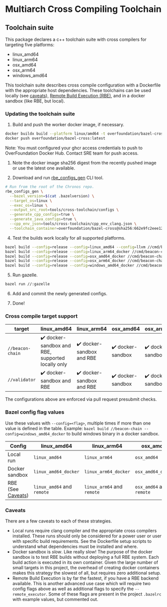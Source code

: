 # Multiarch Cross Compiling Toolchain

## Toolchain suite

This package declares a c++ toolchain suite with cross compilers for targeting five platforms:
* linux_amd64
* linux_arm64
* osx_amd64
* osx_arm64
* windows_amd64

This toolchain suite describes cross compile configuration with a Dockerfile with the appropriate host dependencies. These toolchains can be used locally (see [caveats](#caveats)), [Remote Build Execution (RBE)](https://docs.bazel.build/versions/master/remote-execution.html), and in a docker sandbox (like RBE, but local).

### Updating the toolchain suite

1) Build and push the worker docker image, if necessary.

```bash
docker buildx build --platform linux/amd64 -t overfoundation/bazel-cross:latest tools/cross-toolchain/.
docker push overfoundation/bazel-cross:latest
```

Note: You must configured your ghcr access credentials to push to OverFoundation Docker Hub. Contact SRE team for push access.

1) Note the docker image sha256 digest from the recently pushed image or use the latest one available.

2) Download and run [rbe_configs_gen](https://github.com/bazelbuild/bazel-toolchains#rbe_configs_gen---cli-tool-to-generate-configs) CLI tool.

```bash
# Run from the root of the Chronos repo.
rbe_configs_gen \
  --bazel_version=$(cat .bazelversion) \
  --target_os=linux \
  --exec_os=linux \
  --output_src_root=tools/cross-toolchain/configs \
  --generate_cpp_configs=true \
  --generate_java_configs=true \
  --cpp_env_json=tools/cross-toolchain/cpp_env_clang.json \
  --toolchain_container=overfoundation/bazel-cross@sha256:662e9fc2eee120b09fc67ad320a08cfab3609787827af005a0b9f49145cd1d6a # The sha256 digest from step 2.
```

4) Test the builds work locally for all supported platforms.

```bash
bazel build --config=release --config=linux_amd64 --config=llvm //cmd/beacon-chain //cmd/validator //cmd/client-stats //cmd/prysmctl
bazel build --config=release --config=linux_arm64_docker //cmd/beacon-chain //cmd/validator //cmd/client-stats //cmd/prysmctl
bazel build --config=release --config=osx_amd64_docker //cmd/beacon-chain //cmd/validator //cmd/client-stats //cmd/prysmctl
bazel build --config=release --config=osx_arm64_docker //cmd/beacon-chain //cmd/validator //cmd/client-stats //cmd/prysmctl 
bazel build --config=release --config=windows_amd64_docker //cmd/beacon-chain //cmd/validator //cmd/client-stats //cmd/prysmctl
```

5) Run gazelle.

```bash
bazel run //:gazelle
```

6) Add and commit the newly generated configs.

7) Done!

### Cross compile target support

| target           | linux_amd64                                                        | linux_arm64                                | osx_amd64                          | osx_arm64                          | windows_amd64                      |
| ---------------- | ------------------------------------------------------------------ | ------------------------------------------ | ---------------------------------- | ---------------------------------- | ---------------------------------- |
| `//beacon-chain` | :heavy_check_mark:  docker-sandbox and RBE, supported locally only | :heavy_check_mark:  docker-sandbox and RBE | :heavy_check_mark:  docker-sandbox | :heavy_check_mark:  docker-sandbox | :heavy_check_mark:  docker-sandbox |
| `//validator`    | :heavy_check_mark:  docker-sandbox and RBE                         | :heavy_check_mark: docker-sandbox and RBE  | :heavy_check_mark:  docker-sandbox | :heavy_check_mark:  docker-sandbox | :heavy_check_mark:                 |

The configurations above are enforced via pull request presubmit checks.

### Bazel config flag values

Use these values with `--config=<flag>`, multiple times if more than one value is defined in the table. Example: `bazel build //beacon-chain --config=windows_amd64_docker` to build windows binary in a docker sandbox.

| Config                        | linux_amd64                | linux_arm64                 | osx_amd64                 | osx_arm64                 | windows_amd64                 |
| ----------------------------- | -------------------------- | --------------------------- | ------------------------- | ------------------------- | ----------------------------- |
| Local run                     | `linux_amd64`              | `linux_arm64`               | `osx_amd64`               | `osx_arm64`               | `windows_amd64`               |
| Docker sandbox                | `linux_amd64_docker`       | `linux_arm64_docker`        | `osx_amd64_docker`        | `osx_arm64_docker`        | `windows_amd64_docker `       |
| RBE (See [Caveats](#caveats)) | `linux_amd64` and `remote` | `linux_arm64`  and `remote` | `osx_amd64`  and `remote` | `osx_arm64`  and `remote` | `windows_amd64`  and `remote` |

### Caveats

There are a few caveats to each of these strategies.

- Local runs require clang compiler and the appropriate cross compilers installed. These runs should only be considered for a power user or user with specific build requirements. See the Dockerfile setup scripts to understand what dependencies must be installed and where.
- Docker sandbox is *slow*. Like really slow! The purpose of the docker sandbox is to test RBE builds without deploying a full RBE system. Each build action is executed in its own container. Given the large number of small targets in this project, the overhead of creating docker containers makes this strategy the slowest of all, but requires zero additional setup.
- Remote Build Execution is by far the fastest, if you have a RBE backend available. This is another advanced use case which will require two config flags above as well as additional flags to specify the `--remote_executor`. Some of these flags are present in the project `.bazelrc` with example values, but commented out.
